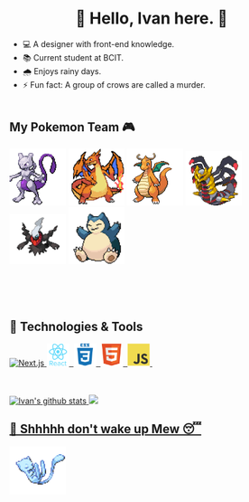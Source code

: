 <h1 align="center"> 🐣 Hello, Ivan here. 👻</h2>
    

- 💻 A designer with front-end knowledge.
- 📚 Current student at BCIT.
- 🌧️ Enjoys rainy days.
- ⚡ Fun fact: A group of crows are called a murder. 
<br><br>
<h2>My Pokemon Team  🎮</h2>
<div>
<img src='mewtwo.gif' width="100"/>
<img src='charzard.gif' width="100"/>
<img src='dragonite.gif' width="100"/>
<img src='giratina.gif' width="100"/>
<img src='darkrai.gif' width="100"/>
<img src='snorlax.gif' width="100"/>
<br><br>
</div>
  
  <br><br>

<h2>🔨 Technologies & Tools</h2>
<div>
<a href="https://github.com/search?l=JavaScript&q=user%3Aitong6+language%3Anhtml&type=Repositories"><img alt="Next.js" src="https://img.shields.io/badge/Next-black?style=for-the-badge&logo=next.js&logoColor=white" title="Next" alt="Next" width="80" height="40"/>
  <a href="https://github.com/search?l=JavaScript&q=user%3Aitong6+language%3Anhtml&type=Repositories"><img src="https://github.com/devicons/devicon/blob/master/icons/react/react-original-wordmark.svg" title="React" alt="React" width="40" height="40"/>&nbsp;
  <a href="https://github.com/search?l=CSS&q=user%3Aitong6+language%3Anhtml&type=Repositories"><img src="https://github.com/devicons/devicon/blob/master/icons/css3/css3-plain-wordmark.svg"  title="CSS3" alt="CSS" width="40" height="40"/>&nbsp;
    <a href="https://github.com/search?l=HTML&q=user%3Aitong6+language%3Anhtml&type=Repositories"><img src="https://github.com/devicons/devicon/blob/master/icons/html5/html5-original.svg" title="HTML5" alt="HTML" width="40" height="40"/>&nbsp;
      <a href="https://github.com/search?l=JavaScript&q=user%3Aitong6+language%3Anhtml&type=Repositories"><img src="https://github.com/devicons/devicon/blob/master/icons/javascript/javascript-original.svg" title="JavaScript" alt="JavaScript" width="40" height="40"/>&nbsp;
</div>

  <br><br>
![Ivan's github stats](https://github-readme-stats.vercel.app/api?username=itong6&count_private=true&show_icons=true&theme=nord)
  <img height="180em" src="https://github-readme-stats-eight-theta.vercel.app/api/top-langs/?username=itong6&layout=compact&langs_count=8&theme=nord"/>
<h2>🤫 Shhhhh don't wake up Mew 😴 </h2> <img src='mew2.gif' width="100"/>



<!--


Here are some ideas to get you started:

- 🔭 I’m currently working on ...
- 🌱 I’m currently learning ...
- 👯 I’m looking to collaborate on ...
- 🤔 I’m looking for help with ...
- 💬 Ask me about ...
- 📫 How to reach me: ...
- 😄 Pronouns: ...
- ⚡ Fun fact: ...
-->

